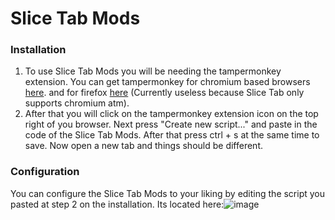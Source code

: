 # Slice Tab Mods

### Installation

1. To use Slice Tab Mods you will be needing the tampermonkey extension. You can get tampermonkey for chromium based browsers [here](https://chrome.google.com/webstore/detail/tampermonkey-beta/gcalenpjmijncebpfijmoaglllgpjagf?hl=nl). and for firefox [here](https://addons.mozilla.org/nl/firefox/addon/tampermonkey/?utm_source=addons.mozilla.org&utm_medium=referral&utm_content=search) (Currently useless because Slice Tab only supports chromium atm).
2. After that you will click on the tampermonkey extension icon on the top right of you browser. Next press "Create new script..." and paste in the code of the Slice Tab Mods. After that press ctrl + s at the same time to save. Now open a new tab and things should be different.

### Configuration
You can configure the Slice Tab Mods to your liking by editing the script you pasted at step 2 on the installation. Its located here:![image](https://user-images.githubusercontent.com/113535664/190193453-4768455a-49df-4a99-ba51-8bf6c83e415f.png)


